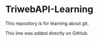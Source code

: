 # TriwebAPI-Learning
This repository is for learning about git.

This line was added directly on GitHub.
